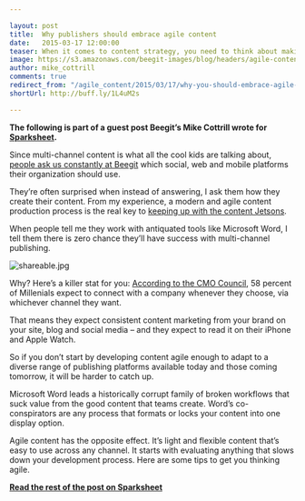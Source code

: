```yaml
---

layout: post
title:  Why publishers should embrace agile content 
date:   2015-03-17 12:00:00
teaser: When it comes to content strategy, you need to think about making it flexible and reusable 
image: https://s3.amazonaws.com/beegit-images/blog/headers/agile-content-sparksheet.jpg
author: mike_cottrill
comments: true
redirect_from: "/agile_content/2015/03/17/why-you-should-embrace-agile-content/"
shortUrl: http://buff.ly/1L4uM2s

---
```


**The following is part of a guest post Beegit’s Mike Cottrill wrote for <a href="http://sparksheet.com/why-publishers-should-embrace-agile-content/" target="_blank">Sparksheet</a>.** 

Since multi-channel content is what all the cool kids are talking about, [people ask us constantly at Beegit](https://beegit.com) which social, web and mobile platforms their organization should use.

They’re often surprised when instead of answering, I ask them how they create their content. From my experience, a modern and agile content production process is the real key to <a href="http://www.wired.com/2014/01/keeping-jetsons/" target="_blank">keeping up with the content Jetsons</a>.

When people tell me they work with antiquated tools like Microsoft Word, I tell them there is zero chance they’ll have success with multi-channel publishing.

![shareable.jpg](https://ucarecdn.com/086ffe77-9113-493e-b295-180a672494e6/)

Why? Here’s a killer stat for you: [According to the CMO Council](http://www.cmocouncil.org/facts-stats-categories.php?view=all&category=direct-marketing), 58 percent of Millenials expect to connect with a company whenever they choose, via whichever channel they want.

That means they expect consistent content marketing from your brand on your site, blog and social media – and they expect to read it on their iPhone and Apple Watch.

So if you don’t start by developing content agile enough to adapt to a diverse range of publishing platforms available today and those coming tomorrow, it will be harder to catch up.

Microsoft Word leads a historically corrupt family of broken workflows that suck value from the good content that teams create. Word’s co-conspirators are any process that formats or locks your content into one display option.

Agile content has the opposite effect. It’s light and flexible content that’s easy to use across any channel. It starts with evaluating anything that slows down your development process. Here are some tips to get you thinking agile.

**<a href="http://sparksheet.com/why-publishers-should-embrace-agile-content/" target="_blank">Read the rest of the post on Sparksheet</a>**
